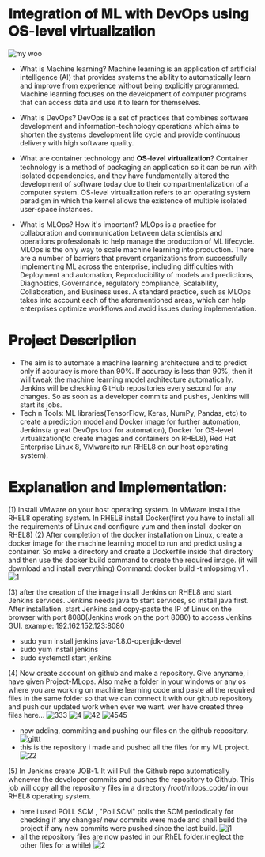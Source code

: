 # 𝐈𝐧𝐭𝐞𝐠𝐫𝐚𝐭𝐢𝐨𝐧 𝐨𝐟 𝐌𝐋 𝐰𝐢𝐭𝐡 𝐃𝐞𝐯𝐎𝐩𝐬 𝐮𝐬𝐢𝐧𝐠 𝐎𝐒-𝐥𝐞𝐯𝐞𝐥 𝐯𝐢𝐫𝐭𝐮𝐚𝐥𝐢𝐳𝐚𝐭𝐢𝐨𝐧
                            
![my woo](https://user-images.githubusercontent.com/41663027/88486344-af3ac900-cf9a-11ea-90b0-77c5b6245e2d.png)

- What is Machine learning?
Machine learning is an application of artificial intelligence (AI) that provides systems the ability to automatically learn and improve from experience without being explicitly programmed. Machine learning focuses on the development of computer programs that can access data and use it to learn for themselves.

- What is DevOps?
DevOps is a set of practices that combines software development and information-technology operations which aims to shorten the systems development life cycle and provide continuous delivery with high software quality.

- What are container technology and 𝐎𝐒-𝐥𝐞𝐯𝐞𝐥 𝐯𝐢𝐫𝐭𝐮𝐚𝐥𝐢𝐳𝐚𝐭𝐢𝐨𝐧?
Container technology is a method of packaging an application so it can be run with isolated dependencies, and they have fundamentally altered the development of software today due to their compartmentalization of a computer system.
OS-level virtualization refers to an operating system paradigm in which the kernel allows the existence of multiple isolated user-space instances.

- What is MLOps? How it's important?
MLOps is a practice for collaboration and communication between data scientists and operations professionals to help manage the production of ML lifecycle. MLOps is the only way to scale machine learning into production.
There are a number of barriers that prevent organizations from successfully implementing ML across the enterprise, including difficulties with Deployment and automation, Reproducibility of models and predictions, Diagnostics, Governance, regulatory compliance, Scalability, Collaboration, and Business uses. A standard practice, such as MLOps takes into account each of the aforementioned areas, which can help enterprises optimize workflows and avoid issues during implementation.


# 𝐏𝐫𝐨𝐣𝐞𝐜𝐭 𝐃𝐞𝐬𝐜𝐫𝐢𝐩𝐭𝐢𝐨𝐧
- The aim is to automate a machine learning architecture and to predict only if accuracy is more than 90%. If accuracy is less than 90%, then it will tweak the machine learning model architecture automatically. Jenkins will be checking GitHub repositories every second for any changes. So as soon as a developer commits and pushes, Jenkins will start its jobs.
- Tech n Tools: ML libraries(TensorFlow, Keras, NumPy, Pandas, etc) to create a prediction model and Docker image for further automation, Jenkins(a great DevOps tool for automation), Docker for OS-level virtualization(to create images and containers on RHEL8), Red Hat Enterprise Linux 8, VMware(to run RHEL8 on our host operating system).


# 𝐄𝐱𝐩𝐥𝐚𝐧𝐚𝐭𝐢𝐨𝐧 𝐚𝐧𝐝 𝐈𝐦𝐩𝐥𝐞𝐦𝐞𝐧𝐭𝐚𝐭𝐢𝐨𝐧:
(1) Install VMware on your host operating system. In VMware install the RHEL8 operating system. In RHEL8 install Docker(first you have to install all the requirements of Linux and configure yum and then install docker on RHEL8)
(2) After completion of the docker installation on Linux, create a docker image for the machine learning model to run and predict using a container. So make a directory and create a Dockerfile inside that directory and then use the docker build command to create the required image. (it will download and install everything) Command: docker build -t mlopsimg:v1 .
![1](https://user-images.githubusercontent.com/41663027/88486594-63891f00-cf9c-11ea-810e-fa058ae9730d.PNG)

(3) after the creation of the image install Jenkins on RHEL8 and start Jenkins services. Jenkins needs java to start services, so install java first. After installation, start Jenkins and copy-paste the IP of Linux on the browser with port 8080(Jenkins work on the port 8080) to access Jenkins GUI. example: 192.162.152.123:8080
- sudo yum install jenkins java-1.8.0-openjdk-devel   
- sudo yum install jenkins 
- sudo systemctl start jenkins

(4) Now create account on github and make a repository. Give anyname, i have given Project-MLops. Also make a folder in your windows or any os where you are working on machine learning code and paste all the required files in the same folder so that we can connect it with our github repository and push our updated work when ever we want.
wer have created three files here...
![333](https://user-images.githubusercontent.com/41663027/88486978-2d996a00-cf9f-11ea-85c7-a55f373b0236.PNG)
![4](https://user-images.githubusercontent.com/41663027/88486984-3722d200-cf9f-11ea-9d82-a34df58729f0.PNG)
![42](https://user-images.githubusercontent.com/41663027/88486992-4275fd80-cf9f-11ea-952c-4f254b2bef5a.PNG)
![4545](https://user-images.githubusercontent.com/41663027/88486996-4bff6580-cf9f-11ea-893c-e1d491884588.PNG)
- now adding, commiting and pushing our files on the github repository.
![gittt](https://user-images.githubusercontent.com/41663027/88487040-9c76c300-cf9f-11ea-8bcc-3efdab670522.PNG)
- this is the repository i made and pushed all the files for my ML project.
![22](https://user-images.githubusercontent.com/41663027/88487076-c8924400-cf9f-11ea-820b-157be490c295.PNG)

(5) In Jenkins create JOB-1. It will Pull the Github repo automatically whenever the developer commits and pushes the repository to Github. This job will copy all the repository files in a directory /root/mlops_code/ in our RHEL8 operating system.
- here i used POLL SCM , "Poll SCM" polls the SCM periodically for checking if any changes/ new commits were made and shall build the project if any new commits were pushed since the last build.
![j1](https://user-images.githubusercontent.com/41663027/88487172-6554e180-cfa0-11ea-94a2-056e977751bb.PNG)
- all the repository files are now pasted in our RhEL folder.(neglect the other files for a while)
![2](https://user-images.githubusercontent.com/41663027/88487233-d5636780-cfa0-11ea-963f-5bcb32e15cbc.PNG)
